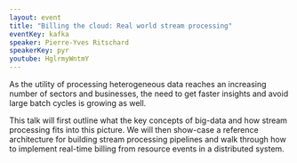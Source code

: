 ```yaml
---
layout: event
title: "Billing the cloud: Real world stream processing"
eventKey: kafka
speaker: Pierre-Yves Ritschard
speakerKey: pyr
youtube: HglrmyWntmY
---
```


As the utility of processing heterogeneous data reaches an increasing number of sectors and businesses, the need to get faster insights and avoid large batch cycles is growing as well.

This talk will first outline what the key concepts of big-data and how stream processing fits into this picture. We will then show-case a reference architecture for building stream processing pipelines and walk through how to implement real-time billing from resource events in a distributed system.